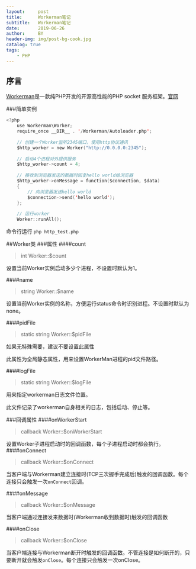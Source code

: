 ```yaml
---
layout:     post
title:      Workerman笔记
subtitle:   Workerman笔记
date:       2019-06-26
author:     BY
header-img: img/post-bg-cook.jpg
catalog: true
tags:
    - PHP
---
```

## 序言
[Workerman]: http://doc3.workerman.net/640361
[官网]: https://www.workerman.net/
[Workerman]是一款纯PHP开发的开源高性能的PHP socket 服务框架。[官网]

###简单实例
```swift
<?php
    use Workerman\Worker;
    require_once __DIR__ . '/Workerman/Autoloader.php';
    
    // 创建一个Worker监听2345端口，使用http协议通讯
    $http_worker = new Worker("http://0.0.0.0:2345");
    
    // 启动4个进程对外提供服务
    $http_worker->count = 4;
    
    // 接收到浏览器发送的数据时回复hello world给浏览器
    $http_worker->onMessage = function($connection, $data)
    {
        // 向浏览器发送hello world
        $connection->send('hello world');
    };
    
    // 运行worker
    Worker::runAll();
```
命令行运行
`php http_test.php`

##Worker类
###属性
####count
>int Worker::$count

设置当前Worker实例启动多少个进程，不设置时默认为1。

####name
>string Worker::$name

设置当前Worker实例的名称，方便运行status命令时识别进程。不设置时默认为none。

####pidFile
>static string Worker::$pidFile

如果无特殊需要，建议不要设置此属性

此属性为全局静态属性，用来设置WorkerMan进程的pid文件路径。

####logFile
>static string Worker::$logFile

用来指定workerman日志文件位置。

此文件记录了workerman自身相关的日志，包括启动、停止等。

###回调属性
####onWorkerStart
>callback Worker::$onWorkerStart

设置Worker子进程启动时的回调函数，每个子进程启动时都会执行。
####onConnect
>callback Worker::$onConnect

当客户端与Workerman建立连接时(TCP三次握手完成后)触发的回调函数。每个连接只会触发一次`onConnect`回调。

####onMessage
>callback Worker::$onMessage

当客户端通过连接发来数据时(Workerman收到数据时)触发的回调函数

####onClose
>callback Worker::$onClose

当客户端连接与Workerman断开时触发的回调函数。不管连接是如何断开的，只要断开就会触发`onClose`。每个连接只会触发一次onClose。